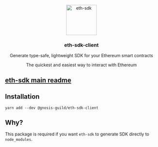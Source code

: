 <p align="center">
  <img src="./docs/logo.png?raw=true" width="100" alt="eth-sdk">
  <h3 align="center">eth-sdk-client</h3>
  <p align="center">Generate type-safe, lightweight SDK for your Ethereum smart contracts</p>
  <p align="center">The quickest and easiest way to interact with Ethereum</p>
</p>

## [eth-sdk main readme](https://github.com/gnosisguild/eth-sdk)

## Installation

```
yarn add --dev @gnosis-guild/eth-sdk-client
```

## Why?

This package is required if you want `eth-sdk` to generate SDK directly to `node_modules`.
